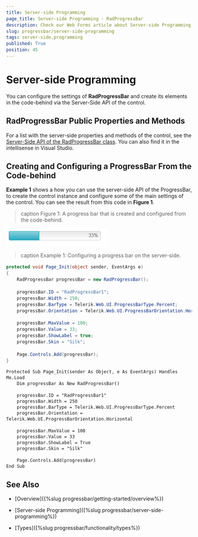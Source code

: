 ```yaml
---
title: Server-side Programming
page_title: Server-side Programming - RadProgressBar
description: Check our Web Forms article about Server-side Programming.
slug: progressbar/server-side-programming
tags: server-side,programming
published: True
position: 45
---
```


# Server-side Programming

You can configure the settings of **RadProgressBar** and create its elements in the code-behind via the Server-Side API of the control.

## RadProgressBar Public Properties and Methods

For a list with the server-side properties and methods of the control, see the [Server-Side API of the RadProgressBar class](/api/server/Telerik.Web.UI/RadProgressBar). You can also find it in the intellisense in Visual Studio.

## Creating and Configuring a ProgressBar From the Code-behind

**Example 1** shows a how you can use the server-side API of the ProgressBar, to create the control instance and configure some of the main	settings of the control. You can see the result from this code in **Figure 1**.
>caption Figure 1: A progress bar that is created and configured from the code-behind.

![programmatically-created-progress-bar](images/programmatically-created-progress-bar.png)

>caption Example 1: Configuring a progress bar on the server-side.


````C#
protected void Page_Init(object sender, EventArgs e)
{
	RadProgressBar progressBar = new RadProgressBar();

	progressBar.ID = "RadProgressBar1";
	progressBar.Width = 250;
	progressBar.BarType = Telerik.Web.UI.ProgressBarType.Percent;
	progressBar.Orientation = Telerik.Web.UI.ProgressBarOrientation.Horizontal;

	progressBar.MaxValue = 100;
	progressBar.Value = 33;
	progressBar.ShowLabel = true;
	progressBar.Skin = "Silk";

	Page.Controls.Add(progressBar);
}
````
````VB
Protected Sub Page_Init(sender As Object, e As EventArgs) Handles Me.Load
	Dim progressBar As New RadProgressBar()

	progressBar.ID = "RadProgressBar1"
	progressBar.Width = 250
	progressBar.BarType = Telerik.Web.UI.ProgressBarType.Percent
	progressBar.Orientation = Telerik.Web.UI.ProgressBarOrientation.Horizontal

	progressBar.MaxValue = 100
	progressBar.Value = 33
	progressBar.ShowLabel = True
	progressBar.Skin = "Silk"
	
	Page.Controls.Add(progressBar)
End Sub
````


## See Also

 * [Overview]({%slug progressbar/getting-started/overview%})

 * [Server-side Programming]({%slug progressbar/server-side-programming%})

 * [Types]({%slug progressbar/functionality/types%})
